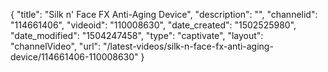 {
    "title": "Silk n' Face FX Anti-Aging Device",
    "description": "",
    "channelid": "114661406",
    "videoid": "110008630",
    "date_created": "1502525980",
    "date_modified": "1504247458",
    "type": "captivate",
    "layout": "channelVideo",
    "url": "\/latest-videos\/silk-n-face-fx-anti-aging-device\/114661406-110008630"
}